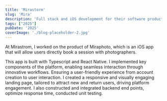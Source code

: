 ```yaml
---
title: 'Mirastorm'
slug: 'Mira'
description: 'Full stack and iOS development for their software product of connecting customers to local photographers'
tags: ["2025"]
pubDate: '2025'
coverImage: './blog-placeholder-2.jpg'
---
```


At Mirastrom, I worked on the product of Miraphoto, which is an iOS app that will allow users directly book a session with photographers.

This app is built with Typescript and React Native. I implemented key components of the platform, enabling seamless interaction through innovative workflows. Ensuring a user-friendly experience from account creation to user interaction. I created a responsive and visually engaging landing page, tailored to attract new and return users, driving platform engagement. I also constructed and integrated backend end points, optimize response time, conducted unit testing.

